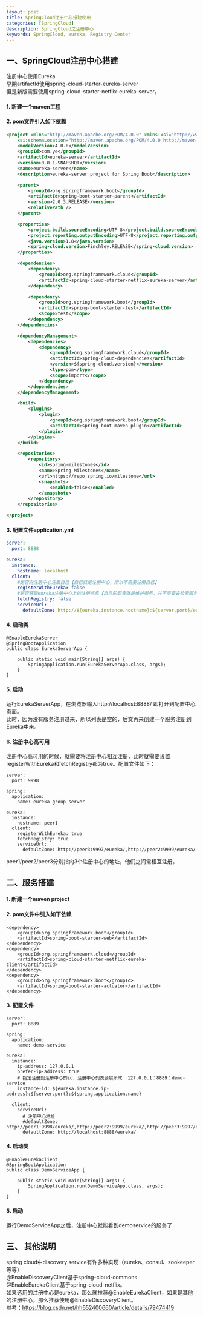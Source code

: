 ```yaml
---
layout: post
title: SpringCloud注册中心搭建使用
categories: [SpringCloud]
description: SpringCloud之注册中心
keywords: SpringCloud, eureka, Registry Center
---
```


## 一、SpringCloud注册中心搭建

注册中心使用Eureka<br />
早期artifactId使用spring-cloud-starter-eureka-server<br />但是新版需要使用spring-cloud-starter-netflix-eureka-server。

#### 1. 新建一个maven工程
#### 2. pom文件引入如下依赖
```xml
<project xmlns="http://maven.apache.org/POM/4.0.0" xmlns:xsi="http://www.w3.org/2001/XMLSchema-instance"
	xsi:schemaLocation="http://maven.apache.org/POM/4.0.0 http://maven.apache.org/xsd/maven-4.0.0.xsd">
	<modelVersion>4.0.0</modelVersion>
	<groupId>com.ye</groupId>
	<artifactId>eureka-server</artifactId>
	<version>0.0.1-SNAPSHOT</version>
	<name>eureka-server</name>
	<description>eureka-server project for Spring Boot</description>

	<parent>
		<groupId>org.springframework.boot</groupId>
		<artifactId>spring-boot-starter-parent</artifactId>
		<version>2.0.3.RELEASE</version>
		<relativePath />
	</parent>

	<properties>
		<project.build.sourceEncoding>UTF-8</project.build.sourceEncoding>
		<project.reporting.outputEncoding>UTF-8</project.reporting.outputEncoding>
		<java.version>1.8</java.version>
		<spring-cloud.version>Finchley.RELEASE</spring-cloud.version>
	</properties>

	<dependencies>
		<dependency>
			<groupId>org.springframework.cloud</groupId>
			<artifactId>spring-cloud-starter-netflix-eureka-server</artifactId>
		</dependency>

		<dependency>
			<groupId>org.springframework.boot</groupId>
			<artifactId>spring-boot-starter-test</artifactId>
			<scope>test</scope>
		</dependency>
	</dependencies>

	<dependencyManagement>
		<dependencies>
			<dependency>
				<groupId>org.springframework.cloud</groupId>
				<artifactId>spring-cloud-dependencies</artifactId>
				<version>${spring-cloud.version}</version>
				<type>pom</type>
				<scope>import</scope>
			</dependency>
		</dependencies>
	</dependencyManagement>

	<build>
		<plugins>
			<plugin>
				<groupId>org.springframework.boot</groupId>
				<artifactId>spring-boot-maven-plugin</artifactId>
			</plugin>
		</plugins>
	</build>

	<repositories>
		<repository>
			<id>spring-milestones</id>
			<name>Spring Milestones</name>
			<url>https://repo.spring.io/milestone</url>
			<snapshots>
				<enabled>false</enabled>
			</snapshots>
		</repository>
	</repositories>

</project>
```
#### 3. 配置文件application.yml
```yml
server:
  port: 8888

eureka:
  instance:
    hostname: localhost
  client:
    #是否向注册中心注册自己【自己就是注册中心，所以不需要注册自己】
    registerWithEureka: false
    #是否获取eureka注册中心上的注册信息【自己的职责就是维护服务，并不需要去检索服务】       
    fetchRegistry: false            
    serviceUrl:
      defaultZone: http://${eureka.instance.hostname}:${server.port}/eureka/
```

#### 4. 启动类
```
@EnableEurekaServer
@SpringBootApplication
public class EurekaServerApp {

	public static void main(String[] args) {
		SpringApplication.run(EurekaServerApp.class, args);
	}
}
```

#### 5. 启动

  运行EurekaServerApp，在浏览器输入http://localhost:8888/ 即打开到配置中心页面。<br />
此时，因为没有服务注册过来，所以列表是空的，后文再来创建一个服务注册到Eureka中来。

#### 6. 注册中心高可用

  注册中心高可用的时候，就需要将注册中心相互注册，此时就需要设置registerWithEureka和fetchRegistry都为true。配置文件如下：
```
server:
  port: 9998

spring:
  application:
    name: eureka-group-server

eureka:
  instance:
    hostname: peer1
  client:
    registerWithEureka: true       
    fetchRegistry: true            
    serviceUrl:
      defaultZone: http://peer3:9997/eureka/,http://peer2:9999/eureka/
```
peer1/peer2/peer3分别指向3个注册中心的地址，他们之间需相互注册。


## 二、服务搭建
#### 1. 新建一个maven project
#### 2. pom文件中引入如下依赖
```
<dependency>
    <groupId>org.springframework.boot</groupId>
    <artifactId>spring-boot-starter-web</artifactId>
</dependency> 
<dependency>
    <groupId>org.springframework.cloud</groupId>
    <artifactId>spring-cloud-starter-netflix-eureka-client</artifactId>
</dependency>
<dependency>
    <groupId>org.springframework.boot</groupId>
    <artifactId>spring-boot-starter-actuator</artifactId>
</dependency>
```
#### 3. 配置文件

```
server:
  port: 8889 
  
spring:
  application:
    name: demo-service

eureka:
  instance:
    ip-address: 127.0.0.1
    prefer-ip-address: true
    # 指定注册到注册中心的id，注册中心列表会展示成  127.0.0.1：8889：demo-service
    instance-id: ${eureka.instance.ip-address}:${server.port}:${spring.application.name}
    
  client:
    serviceUrl:
      # 注册中心地址
      #defaultZone: http://peer1:9998/eureka/,http://peer2:9999/eureka/,http://peer3:9997/eureka/
      defaultZone: http://localhost:8888/eureka/
```
#### 4. 启动类

```
@EnableEurekaClient
@SpringBootApplication
public class DemoServiceApp {

	public static void main(String[] args) {
		SpringApplication.run(DemoServiceApp.class, args);
	}
}
```
#### 5. 启动
运行DemoServiceApp之后，注册中心就能看到demoservice的服务了


## 三、 其他说明
spring cloud中discovery service有许多种实现（eureka、consul、zookeeper等等）<br/>@EnableDiscoveryClient基于spring-cloud-commons<br/>@EnableEurekaClient基于spring-cloud-netflix。<br/>
如果选用的注册中心是eureka，那么就推荐@EnableEurekaClient，如果是其他的注册中心，那么推荐使用@EnableDiscoveryClient。<br/>
参考：<https://blog.csdn.net/hh652400660/article/details/79474419>

　
　　
　　　



